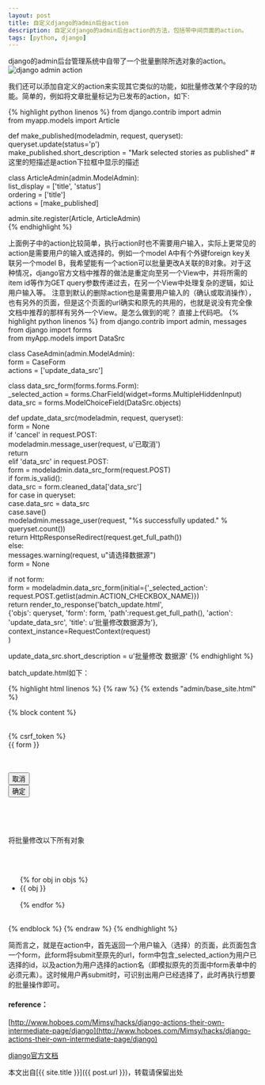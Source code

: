 ```yaml
---
layout: post
title: 自定义django的admin后台action
description: 自定义django的admin后台action的方法，包括带中间页面的action。
tags: [python, django]
---
```


django的admin后台管理系统中自带了一个批量删除所选对象的action。
<img src="https://docs.djangoproject.com/en/1.1/_images/user_actions.png" alt="django admin action"></img>

我们还可以添加自定义的action来实现其它类似的功能，如批量修改某个字段的功能。简单的，例如将文章批量标记为已发布的action，如下:
<!--more-->
{% highlight python linenos %}
from django.contrib import admin  
from myapp.models import Article  
  
def make_published(modeladmin, request, queryset):  
    queryset.update(status='p')   
make_published.short_description = "Mark selected stories as published"  #这里的短描述是action下拉框中显示的描述  
  
class ArticleAdmin(admin.ModelAdmin):  
    list_display = ['title', 'status']  
    ordering = ['title']  
    actions = [make_published]  
  
admin.site.register(Article, ArticleAdmin)  
{% endhighlight %}

上面例子中的action比较简单，执行action时也不需要用户输入，实际上更常见的action是需要用户的输入或选择的。例如一个model A中有个外键foreign key关联另一个model B，我希望能有一个action可以批量更改A关联的B对象。对于这种情况，django官方文档中推荐的做法是重定向至另一个View中，并将所需的item id等作为GET query参数传递过去，在另一个View中处理复杂的逻辑，如让用户输入等。
注意到默认的删除action也是需要用户输入的（确认或取消操作），也有另外的页面，但是这个页面的url确实和原先的共用的，也就是说没有完全像文档中推荐的那样有另外一个View。是怎么做到的呢？
直接上代码吧。
{% highlight python linenos %}
from django.contrib import admin, messages  
from django import forms  
from myApp.models import DataSrc  

class CaseAdmin(admin.ModelAdmin):  
  form = CaseForm  
  actions = ['update_data_src']  
  
  class data_src_form(forms.forms.Form):  
    _selected_action = forms.CharField(widget=forms.MultipleHiddenInput)  
    data_src = forms.ModelChoiceField(DataSrc.objects)  
  

  
def update_data_src(modeladmin, request, queryset):  
  form = None  
  if 'cancel' in request.POST:  
    modeladmin.message_user(request, u'已取消')  
    return  
  elif 'data_src' in request.POST:  
    form = modeladmin.data_src_form(request.POST)  
    if form.is_valid():  
      data_src = form.cleaned_data['data_src']  
      for case in queryset:  
        case.data_src = data_src  
        case.save()  
      modeladmin.message_user(request, "%s successfully updated." % queryset.count())  
      return HttpResponseRedirect(request.get_full_path())  
    else:  
      messages.warning(request, u"请选择数据源")  
      form = None  
  
  if not form:  
    form  = modeladmin.data_src_form(initial={'_selected_action': request.POST.getlist(admin.ACTION_CHECKBOX_NAME)})  
  return render_to_response('batch_update.html',  
                                  {'objs': queryset, 'form': form, 'path':request.get_full_path(), 'action': 'update_data_src', 'title': u'批量修改数据源为'},  
                                  context_instance=RequestContext(request)  
        )  
  
update_data_src.short_description = u'批量修改 数据源'
{% endhighlight %}

batch_update.html如下：

{% highlight html linenos %}
{% raw %}
{% extends "admin/base_site.html" %}  

{% block content %}  
    <form method="post" action="{{ path }}">  
        {% csrf_token %}  
        {{ form }}  
        <p>  
            <input type="hidden" name="action" value="{{ action }}" />  
            <input type="submit" name="cancel" value="取消" />  
            <input type="submit" value="确定"/>  
        </p>  
    </form>  
    <p>将批量修改以下所有对象</p>  
    <ul>  
        {% for obj in objs %}  
            <li>{{ obj }}</li>  
        {% endfor %}  
    </ul>  
{% endblock %} 
{% endraw %}
{% endhighlight %}

简而言之，就是在action中，首先返回一个用户输入（选择）的页面，此页面包含一个form，此form将submit至原先的url，form中包含_selected_action为用户已选择的id，以及action为用户选择的action名（即模拟原先的页面中form表单中的必须元素）。这时候用户再submit时，可识别出用户已经选择了，此时再执行想要的批量操作即可。

<h4>reference：</h4>

[http://www.hoboes.com/Mimsy/hacks/django-actions-their-own-intermediate-page/django](http://www.hoboes.com/Mimsy/hacks/django-actions-their-own-intermediate-page/django)

[django官方文档](https://docs.djangoproject.com/en/1.1/ref/contrib/admin/actions/)

本文出自[{{ site.title }}]({{ post.url }})，转载请保留出处
